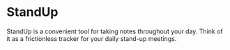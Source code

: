# StandUp

StandUp is a convenient tool for taking notes throughout your day.
Think of it as a frictionless tracker for your daily stand-up meetings.